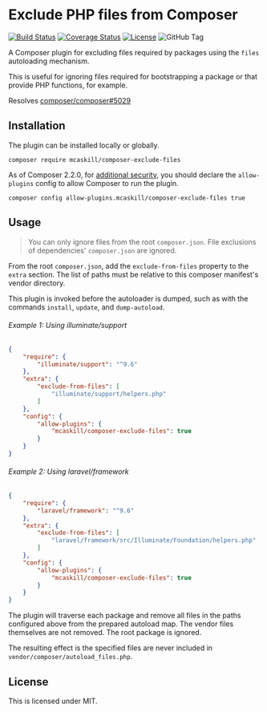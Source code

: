 # Exclude PHP files from Composer

[![Build Status][travis-badge]][travis-ci.com]
[![Coverage Status][coveralls-badge]][coveralls.io]
[![License][license-badge]][packagist.org]
![GitHub Tag][release-badge]

A Composer plugin for excluding files required by packages using the `files`
autoloading mechanism.

This is useful for ignoring files required for bootstrapping a package or that
provide PHP functions, for example.

Resolves [composer/composer#5029](//github.com/composer/composer/issues/5029)

## Installation

The plugin can be installed locally or globally.

```shell
composer require mcaskill/composer-exclude-files
```

As of Composer 2.2.0, for [additional security][composer-allow-plugins], you
should declare the `allow-plugins` config to allow Composer to run the plugin.

```shell
composer config allow-plugins.mcaskill/composer-exclude-files true
```

## Usage

> You can only ignore files from the root `composer.json`.
> File exclusions of dependencies' `composer.json` are ignored.

From the root `composer.json`, add the `exclude-from-files` property to the
`extra` section. The list of paths must be relative to this composer manifest's
vendor directory.

This plugin is invoked before the autoloader is dumped, such as with the
commands `install`, `update`, and `dump-autoload`.

###### Example 1: Using illuminate/support

```json
{
    "require": {
        "illuminate/support": "^9.6"
    },
    "extra": {
        "exclude-from-files": [
            "illuminate/support/helpers.php"
        ]
    },
    "config": {
        "allow-plugins": {
            "mcaskill/composer-exclude-files": true
        }
    }
}
```

###### Example 2: Using laravel/framework

```json
{
    "require": {
        "laravel/framework": "^9.6"
    },
    "extra": {
        "exclude-from-files": [
            "laravel/framework/src/Illuminate/Foundation/helpers.php"
        ]
    },
    "config": {
        "allow-plugins": {
            "mcaskill/composer-exclude-files": true
        }
    }
}
```

The plugin will traverse each package and remove all files in the paths
configured above from the prepared autoload map. The vendor files themselves
are not removed. The root package is ignored.

The resulting effect is the specified files are never included in
`vendor/composer/autoload_files.php`.

## License

This is licensed under MIT.

[composer-allow-plugins]: https://getcomposer.org/allow-plugins

[travis-badge]:    https://app.travis-ci.com/mcaskill/composer-plugin-exclude-files.svg?branch=main
[coveralls-badge]: https://coveralls.io/repos/github/mcaskill/composer-plugin-exclude-files/badge.svg?branch=main
[license-badge]:   https://poser.pugx.org/mcaskill/composer-exclude-files/license
[release-badge]:   https://img.shields.io/github/tag/mcaskill/composer-plugin-exclude-files.svg

[travis-ci.com]:   https://app.travis-ci.com/github/mcaskill/composer-plugin-exclude-files
[coveralls.io]:    https://coveralls.io/github/mcaskill/composer-plugin-exclude-files?branch=main
[packagist.org]:   https://packagist.org/packages/mcaskill/composer-exclude-files
